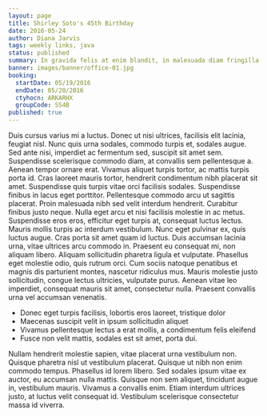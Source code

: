 ```yaml
---
layout: page
title: Shirley Soto's 45th Birthday
date: 2016-05-24
author: Diana Jarvis
tags: weekly links, java
status: published
summary: In gravida felis at enim blandit, in malesuada diam fringilla.
banner: images/banner/office-01.jpg
booking:
  startDate: 05/19/2016
  endDate: 05/20/2016
  ctyhocn: ARKARHX
  groupCode: SS4B
published: true
---
```

Duis cursus varius mi a luctus. Donec ut nisi ultrices, facilisis elit lacinia, feugiat nisl. Nunc quis urna sodales, commodo turpis et, sodales augue. Sed ante nisi, imperdiet ac fermentum sed, suscipit sit amet sem. Suspendisse scelerisque commodo diam, at convallis sem pellentesque a. Aenean tempor ornare erat. Vivamus aliquet turpis tortor, ac mattis turpis porta id. Cras laoreet mauris tortor, hendrerit condimentum nibh placerat sit amet. Suspendisse quis turpis vitae orci facilisis sodales. Suspendisse finibus in lacus eget porttitor. Pellentesque commodo arcu ut sagittis placerat. Proin malesuada nibh sed velit interdum hendrerit. Curabitur finibus justo neque. Nulla eget arcu et nisi facilisis molestie in ac metus.
Suspendisse eros eros, efficitur eget turpis at, consequat luctus lectus. Mauris mollis turpis ac interdum vestibulum. Nunc eget pulvinar ex, quis luctus augue. Cras porta sit amet quam id luctus. Duis accumsan lacinia urna, vitae ultrices arcu commodo in. Praesent eu consequat mi, non aliquam libero. Aliquam sollicitudin pharetra ligula et vulputate. Phasellus eget molestie odio, quis rutrum orci. Cum sociis natoque penatibus et magnis dis parturient montes, nascetur ridiculus mus. Mauris molestie justo sollicitudin, congue lectus ultricies, vulputate purus. Aenean vitae leo imperdiet, consequat mauris sit amet, consectetur nulla. Praesent convallis urna vel accumsan venenatis.

* Donec eget turpis facilisis, lobortis eros laoreet, tristique dolor
* Maecenas suscipit velit in ipsum sollicitudin aliquet
* Vivamus pellentesque lectus a erat mollis, a condimentum felis eleifend
* Fusce non velit mattis, sodales est sit amet, porta dui.

Nullam hendrerit molestie sapien, vitae placerat urna vestibulum non. Quisque pharetra nisl ut vestibulum placerat. Quisque ut nibh non enim commodo tempus. Phasellus id lorem libero. Sed sodales ipsum vitae ex auctor, eu accumsan nulla mattis. Quisque non sem aliquet, tincidunt augue in, vestibulum mauris. Vivamus a convallis enim. Etiam interdum ultrices justo, at luctus velit consequat id. Vestibulum scelerisque consectetur massa id viverra.
